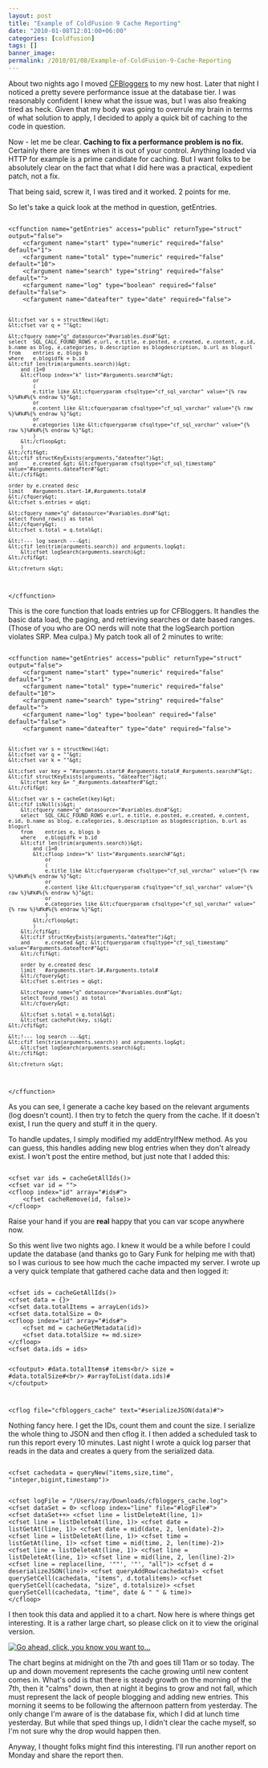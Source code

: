 ```yaml
---
layout: post
title: "Example of ColdFusion 9 Cache Reporting"
date: "2010-01-08T12:01:00+06:00"
categories: [coldfusion]
tags: []
banner_image: 
permalink: /2010/01/08/Example-of-ColdFusion-9-Cache-Reporting
---
```


About two nights ago I moved <a href="http://www.coldfusionbloggers.org">CFBloggers</a> to my new host. Later that night I noticed a pretty severe performance issue at the database tier. I was reasonably confident I knew what the issue was, but I was also freaking tired as heck. Given that my body was going to overrule my brain in terms of what solution to apply, I decided to apply a quick bit of caching to the code in question.

<p/>
<!--more-->
Now - let me be clear. <b>Caching to fix a performance problem is no fix.</b> Certainly there are times when it is out of your control. Anything loaded via HTTP for example is a prime candidate for caching. But I want folks to be absolutely clear on the fact that what I did here was a practical, expedient patch, not a fix. 

<p>

That being said, screw it, I was tired and it worked. 2 points for me. 

<p>

So let's take a quick look at the method in question, getEntries.

<p>

<code>
&lt;cffunction name="getEntries" access="public" returnType="struct" output="false"&gt;
	&lt;cfargument name="start" type="numeric" required="false" default="1"&gt;
	&lt;cfargument name="total" type="numeric" required="false" default="10"&gt;
	&lt;cfargument name="search" type="string" required="false" default=""&gt;
	&lt;cfargument name="log" type="boolean" required="false" default="false"&gt;
	&lt;cfargument name="dateafter" type="date" required="false"&gt;

	&lt;cfset var s = structNew()&gt;
	&lt;cfset var q = ""&gt;

	&lt;cfquery name="q" datasource="#variables.dsn#"&gt;
	select	SQL_CALC_FOUND_ROWS e.url, e.title, e.posted, e.created, e.content, e.id, b.name as blog, e.categories, b.description as blogdescription, b.url as blogurl
	from	entries e, blogs b
	where	e.blogidfk = b.id
	&lt;cfif len(trim(arguments.search))&gt;
		and (1=0
		&lt;cfloop index="k" list="#arguments.search#"&gt;
			or
			(
			e.title like &lt;cfqueryparam cfsqltype="cf_sql_varchar" value="{% raw %}%#k#%{% endraw %}"&gt;
			or
			e.content like &lt;cfqueryparam cfsqltype="cf_sql_varchar" value="{% raw %}%#k#%{% endraw %}"&gt;
			or
			e.categories like &lt;cfqueryparam cfsqltype="cf_sql_varchar" value="{% raw %}%#k#%{% endraw %}"&gt;
			)
		&lt;/cfloop&gt;
		)
	&lt;/cfif&gt;
	&lt;cfif structKeyExists(arguments,"dateafter")&gt;
	and 	e.created &gt; &lt;cfqueryparam cfsqltype="cf_sql_timestamp" value="#arguments.dateafter#"&gt;
	&lt;/cfif&gt;

	order by e.created desc
	limit	#arguments.start-1#,#arguments.total#
	&lt;/cfquery&gt;
	&lt;cfset s.entries = q&gt;

	&lt;cfquery name="q" datasource="#variables.dsn#"&gt;
	select found_rows() as total
	&lt;/cfquery&gt;
	&lt;cfset s.total = q.total&gt;

	&lt;!--- log search ---&gt;
	&lt;cfif len(trim(arguments.search)) and arguments.log&gt;
		&lt;cfset logSearch(arguments.search)&gt;
	&lt;/cfif&gt;

	&lt;cfreturn s&gt;
&lt;/cffunction&gt;
</code>

<p>

This is the core function that loads entries up for CFBloggers. It handles the basic data load, the paging, and retrieving searches or date based ranges. (Those of you who are OO nerds will note that the logSearch portion violates SRP. Mea culpa.) My patch took all of 2 minutes to write:

<p>

<code>
&lt;cffunction name="getEntries" access="public" returnType="struct" output="false"&gt;
	&lt;cfargument name="start" type="numeric" required="false" default="1"&gt;
	&lt;cfargument name="total" type="numeric" required="false" default="10"&gt;
	&lt;cfargument name="search" type="string" required="false" default=""&gt;
	&lt;cfargument name="log" type="boolean" required="false" default="false"&gt;
	&lt;cfargument name="dateafter" type="date" required="false"&gt;

	&lt;cfset var s = structNew()&gt;
	&lt;cfset var q = ""&gt;
	&lt;cfset var k = ""&gt;

	&lt;cfset var key = "#arguments.start#_#arguments.total#_#arguments.search#"&gt;
	&lt;cfif structKeyExists(arguments, "dateafter")&gt;
		&lt;cfset key &= "_#arguments.dateafter#"&gt;
	&lt;/cfif&gt;

	&lt;cfset var s = cacheGet(key)&gt;
	&lt;cfif isNull(s)&gt;
		&lt;cfquery name="q" datasource="#variables.dsn#"&gt;
		select	SQL_CALC_FOUND_ROWS e.url, e.title, e.posted, e.created, e.content, e.id, b.name as blog, e.categories, b.description as blogdescription, b.url as blogurl
		from	entries e, blogs b
		where	e.blogidfk = b.id
		&lt;cfif len(trim(arguments.search))&gt;
			and (1=0
			&lt;cfloop index="k" list="#arguments.search#"&gt;
				or
				(
				e.title like &lt;cfqueryparam cfsqltype="cf_sql_varchar" value="{% raw %}%#k#%{% endraw %}"&gt;
				or
				e.content like &lt;cfqueryparam cfsqltype="cf_sql_varchar" value="{% raw %}%#k#%{% endraw %}"&gt;
				or
				e.categories like &lt;cfqueryparam cfsqltype="cf_sql_varchar" value="{% raw %}%#k#%{% endraw %}"&gt;
				)
			&lt;/cfloop&gt;
			)
		&lt;/cfif&gt;
		&lt;cfif structKeyExists(arguments,"dateafter")&gt;
		and 	e.created &gt; &lt;cfqueryparam cfsqltype="cf_sql_timestamp" value="#arguments.dateafter#"&gt;
		&lt;/cfif&gt;

		order by e.created desc
		limit	#arguments.start-1#,#arguments.total#
		&lt;/cfquery&gt;
		&lt;cfset s.entries = q&gt;

		&lt;cfquery name="q" datasource="#variables.dsn#"&gt;
		select found_rows() as total
		&lt;/cfquery&gt;

		&lt;cfset s.total = q.total&gt;
		&lt;cfset cachePut(key, s)&gt;
	&lt;/cfif&gt;

	&lt;!--- log search ---&gt;
	&lt;cfif len(trim(arguments.search)) and arguments.log&gt;
		&lt;cfset logSearch(arguments.search)&gt;
	&lt;/cfif&gt;

	&lt;cfreturn s&gt;
&lt;/cffunction&gt;
</code>

<p>

As you can see, I generate a cache key based on the relevant arguments (log doesn't count). I then try to fetch the query from the cache. If it doesn't exist, I run the query and stuff it in the query. 

<p>

To handle updates, I simply modified my addEntryIfNew method. As you can guess, this handles adding new blog entries when they don't already exist. I won't post the entire method, but just note that I added this:

<code>
&lt;cfset var ids = cacheGetAllIds()&gt;
&lt;cfset var id = ""&gt;
&lt;cfloop index="id" array="#ids#"&gt;
	&lt;cfset cacheRemove(id, false)&gt;
&lt;/cfloop&gt;
</code>

<p>

Raise your hand if you are <b>real</b> happy that you can var scope anywhere now. 

<p>

So this went live two nights ago. I knew it would be a while before I could update the database (and thanks go to Gary Funk for helping me with that) so I was curious to see how much the cache impacted my server. I wrote up a very quick template that gathered cache data and then logged it:

<code>
&lt;cfset ids = cacheGetAllIds()&gt;
&lt;cfset data = {}&gt;
&lt;cfset data.totalItems = arrayLen(ids)&gt;
&lt;cfset data.totalSize = 0&gt;
&lt;cfloop index="id" array="#ids#"&gt;
	&lt;cfset md = cacheGetMetadata(id)&gt;
	&lt;cfset data.totalSize += md.size&gt;
&lt;/cfloop&gt;
&lt;cfset data.ids = ids&gt;

&lt;cfoutput&gt;
#data.totalItems# items&lt;br/&gt;
size = #data.totalSize#&lt;br/&gt;
#arrayToList(data.ids)#
&lt;/cfoutput&gt;

&lt;cflog file="cfbloggers_cache" text="#serializeJSON(data)#"&gt;
</code>

<p>

Nothing fancy here. I get the IDs, count them and count the size. I serialize the whole thing to JSON and then cflog it. I then added a scheduled task to run this report every 10 minutes. Last night I wrote a quick log parser that reads in the data and creates a query from the serialized data.

<p>

<code>
&lt;cfset cachedata = queryNew("items,size,time", "integer,bigint,timestamp")&gt;

&lt;cfset logFile = "/Users/ray/Downloads/cfbloggers_cache.log"&gt;
&lt;cfset dataSet = 0&gt;
&lt;cfloop index="line" file="#logFile#"&gt;
	&lt;cfset dataSet++&gt;
	&lt;cfset line = listDeleteAt(line, 1)&gt;
	&lt;cfset line = listDeleteAt(line, 1)&gt;
	&lt;cfset date = listGetAt(line, 1)&gt;
	&lt;cfset date = mid(date, 2, len(date)-2)&gt;
	&lt;cfset line = listDeleteAt(line, 1)&gt;
	&lt;cfset time = listGetAt(line, 1)&gt;
	&lt;cfset time = mid(time, 2, len(time)-2)&gt;
	&lt;cfset line = listDeleteAt(line, 1)&gt;
	&lt;cfset line = listDeleteAt(line, 1)&gt;
	&lt;cfset line = mid(line, 2, len(line)-2)&gt;
	&lt;cfset line = replace(line, '""', '"', "all")&gt;
	&lt;cfset d = deserializeJSON(line)&gt;
	&lt;cfset queryAddRow(cachedata)&gt;
	&lt;cfset querySetCell(cachedata, "items", d.totalitems)&gt;
	&lt;cfset querySetCell(cachedata, "size", d.totalsize)&gt;
	&lt;cfset querySetCell(cachedata, "time", date & " " & time)&gt;
&lt;/cfloop&gt;
</code>

<p>

I then took this data and applied it to a chart. Now here is where things get interesting. It is a rather large chart, so please click on it to view the original version.

<p>

<a href="http://www.raymondcamden.com/images/cachereportorig.png"><img src="https://static.raymondcamden.com/images/cfjedi/cachereportsmall.png" title="Go ahead, click, you know you want to..." /></a>

<p>

The chart begins at midnight on the 7th and goes till 11am or so today. The up and down movement represents the cache growing until new content comes in. What's odd is that there is steady growth on the morning of the 7th, then it "calms" down, then at night it begins to grow and not fall, which must represent the lack of people blogging and adding new entries. This morning it seems to be following the afternoon pattern from yesterday. The only change I'm aware of is the database fix, which I did at lunch time yesterday. But while that sped things up, I didn't clear the cache myself, so I'm not sure why the drop would happen then.

<p>

Anyway, I thought folks might find this interesting. I'll run another report on Monday and share the report then.